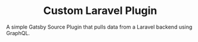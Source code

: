 <h1 align="center">
  Custom Laravel Plugin
</h1>

A simple Gatsby Source Plugin that pulls data from a Laravel backend using GraphQL.

